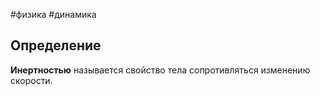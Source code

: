 #физика #динамика 
## Определение
**Инертностью** называется свойство тела сопротивляться изменению скорости.
